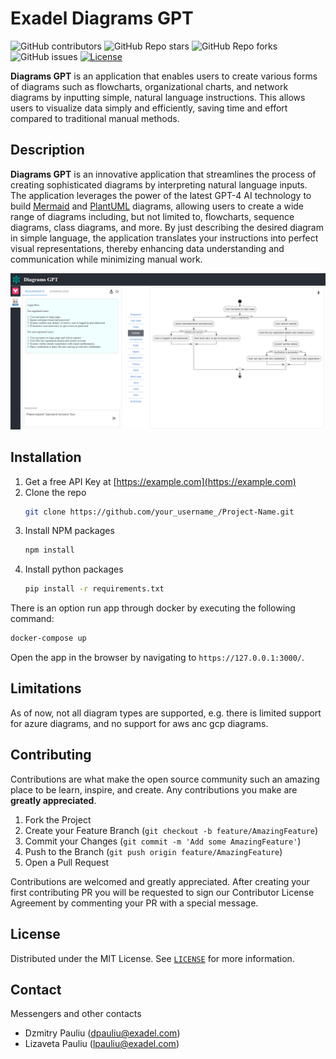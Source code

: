 # Exadel Diagrams GPT

![GitHub contributors](https://img.shields.io/github/contributors/exadel-inc/diagrams-gpt)
![GitHub Repo stars](https://img.shields.io/github/stars/exadel-inc/diagrams-gpt?style=plastic)
![GitHub Repo forks](https://img.shields.io/github/forks/exadel-inc/diagrams-gpt?style=plastic)
![GitHub issues](https://img.shields.io/github/issues/exadel-inc/diagrams-gpt)
[![License](https://img.shields.io/badge/License-MIT-green.svg)](https://opensource.org/licenses/MIT)

**Diagrams GPT** is an application that enables users to create various forms of diagrams such as flowcharts, organizational charts, and network diagrams by inputting simple, natural language instructions. This allows users to visualize data simply and efficiently, saving time and effort compared to traditional manual methods.

## Description

**Diagrams GPT** is an innovative application that streamlines the process of creating sophisticated diagrams by interpreting natural language inputs. The application leverages the power of the latest GPT-4 AI technology to build [Mermaid](https://github.com/mermaid-js/mermaid) and [PlantUML](https://github.com/plantuml/plantuml) diagrams, allowing users to create a wide range of diagrams including, but not limited to, flowcharts, sequence diagrams, class diagrams, and more. By just describing the desired diagram in simple language, the application translates your instructions into perfect visual representations, thereby enhancing data understanding and communication while minimizing manual work.

[![Solution Screen Shot][product-screenshot]](https://example.com)

## Installation

1. Get a free API Key at [https://example.com](https://example.com)
2. Clone the repo
   ```sh
   git clone https://github.com/your_username_/Project-Name.git
   ```
3. Install NPM packages
   ```sh
   npm install
   ```
4. Install python packages
   ```sh
   pip install -r requirements.txt
   ```

There is an option run app through docker by executing the following command:

```sh
docker-compose up
```

Open the app in the browser by navigating to `https://127.0.0.1:3000/`.

## Limitations

As of now, not all diagram types are supported, e.g. there is limited support for azure diagrams, and no support for aws anc gcp diagrams.

## Contributing

Contributions are what make the open source community such an amazing place to be learn, inspire, and create. Any contributions you make are **greatly appreciated**.

1. Fork the Project
2. Create your Feature Branch (`git checkout -b feature/AmazingFeature`)
3. Commit your Changes (`git commit -m 'Add some AmazingFeature'`)
4. Push to the Branch (`git push origin feature/AmazingFeature`)
5. Open a Pull Request

Contributions are welcomed and greatly appreciated.
After creating your first contributing PR you will be requested to sign our Contributor License Agreement by commenting your PR with a special message.

## License

Distributed under the MIT License. See [`LICENSE`](./License) for more information.

## Contact

Messengers and other contacts

- Dzmitry Pauliu (dpauliu@exadel.com)
- Lizaveta Pauliu (lpauliu@exadel.com)

[product-screenshot]: screenshot.png
